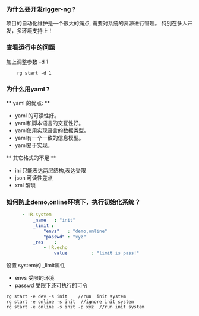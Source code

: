### 为什么要开发rigger-ng ?

项目的自动化维护是一个很大的痛点, 需要对系统的资源进行管理。 特别在多人开发，多环境支持上！

### 查看运行中的问题

加上调整参数 -d 1
```
    rg start -d 1
```
### 为什么用yaml ?
 ** yaml 的优点: **
- yaml 的可读性好。 
- yaml和脚本语言的交互性好。
- yaml使用实现语言的数据类型。 
- yaml有一个一致的信息模型。 
- yaml易于实现。

** 其它格式的不足 **
- ini 只能表达两层结构,表达受限 
- json 可读性差点
- xml 繁琐

### 如何防止demo,online环境下，执行初始化系统？

``` yaml
      - !R.system
          _name   : "init"
          _limit :
              "envs"   : "demo,online"
              "passwd" : "xyz"
          _res    :
              - !R.echo
                  value         : "limit is pass!"
```

设置 system的 _limit属性
* envs   受限的环境
* passwd  受限下还可执行的可令

``` shell
rg start -e dev -s init    //run  init system 
rg start -e online -s init  //ignore init system 
rg start -e online -s init -p xyz  //run init system 
```
